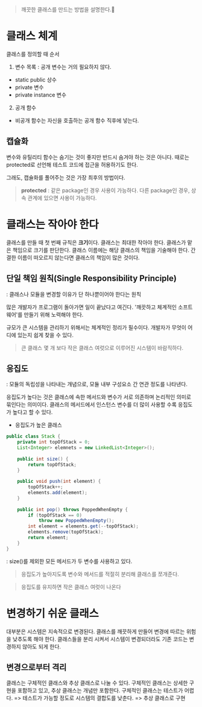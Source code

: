 > 깨끗한 클래스를 만드는 방법을 설명한다.🐑

# 클래스 체계
클래스를 정의할 때 순서

1. 변수 목록
: 공개 변수는 거의 필요하지 않다.
- static public 상수
- private 변수
- private instance 변수

2. 공개 함수
- 비공개 함수는 자신을 호출하는 공개 함수 직후에 넣는다.

## 캡슐화
변수와 유틸리티 함수는 숨기는 것이 좋지만 반드시 숨겨야 하는 것은 아니다.
때로는 protected로 선언해 테스트 코드에 접근을 허용하기도 한다.

그래도, 캡슐화를 풀어주는 것은 가장 최후의 방법이다.
> **protected**
: 같은 package인 경우 사용이 가능하다. 다른 package인 경우, 상속 관계에 있으면 사용이 가능하다.

# 클래스는 작아야 한다
클래스를 만들 때 첫 번째 규칙은 **크기**이다. 클래스는 최대한 작아야 한다.
클래스가 맡은 책임으로 크기를 판단한다.
클래스 이름에는 해당 클래스의 책임을 기술해야 한다. 간결한 이름이 떠오르지 않는다면 클래스의 책임이 많은 것이다.

## 단일 책임 원칙(Single Responsibility Principle)
: 클래스나 모듈을 변경할 이유가 단 하나뿐이어야 한다는 원칙

많은 개발자가 프로그램이 돌아가면 일이 끝났다고 여긴다. '깨끗하고 체계적인 소프트웨어'를 만들기 위해 노력해야 한다.

규모가 큰 시스템을 관리하기 위해서는 체계적인 정리가 필수이다. 개발자가 무엇이 어디에 있는지 쉽게 찾을 수 있다.

> 큰 클래스 몇 개 보다 작은 클래스 여럿으로 이루어진 시스템이 바람직하다.

## 응집도
: 모듈의 독립성을 나타내는 개념으로, 모듈 내부 구성요소 간 연관 정도를 나타낸다.

응집도가 높다는 것은 클래스에 속한 메서드와 변수가 서로 의존하며 논리적인 의미로 묶인다는 의미이다.
클래스의 메서드에서 인스턴스 변수를 더 많이 사용할 수록 응집도가 높다고 할 수 있다.

- 응집도가 높은 클래스
```java
public class Stack {
	private int topOfStack = 0;
    List<Integer> elemnets = new LinkedList<Integer>();
    
    public int size() {
    	return topOfStack;
    }
    
    public void push(int element) {
    	topOfStack++;
        elements.add(element);
    }
    
    public int pop() throws PoppedWhenEmpty {
    	if (topOfStack == 0)
        	throw new PoppedWhenEmpty();
        int element = elements.get(--topOfStack);
        elements.remove(topOfStack);
        return element;
    }
}
```
: size()를 제외한 모든 메서드가 두 변수를 사용하고 있다.

> 응집도가 높아지도록 변수와 메서드를 적절히 분리해 클래스를 쪼개준다.

> 응집도를 유지하면 작은 클래스 여럿이 나온다

# 변경하기 쉬운 클래스
대부분은 시스템은 지속적으로 변경된다. 클래스를 깨끗하게 만들어 변경에 따르는 위험을 낮추도록 해야 한다.
클래스들을 분리 시켜서 시스템이 변경되더라도 기존 코드는 변경하지 않아도 되게 한다.

## 변경으로부터 격리
클래스는 구체적인 클래스와 추상 클래스로 나눌 수 있다. 구체적인 클래스는 상세한 구현을 포함하고 있고, 추상 클래스는 개념만 포함한다.
구체적인 클래스는 테스트가 어렵다. 
=> 테스트가 가능할 정도로 시스템의 결합도를 낮춘다.
=> 추상 클래스로 구현